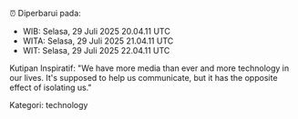 ⏰ Diperbarui pada:
- WIB: Selasa, 29 Juli 2025 20.04.11 UTC
- WITA: Selasa, 29 Juli 2025 21.04.11 UTC
- WIT: Selasa, 29 Juli 2025 22.04.11 UTC

Kutipan Inspiratif:
"We have more media than ever and more technology in our lives. It's supposed to help us communicate, but it has the opposite effect of isolating us."


Kategori: technology

